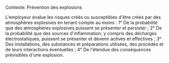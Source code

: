 Contexte: Prévention des explosions

L'employeur évalue les risques créés ou susceptibles d'être créés par des atmosphères explosives en tenant compte au moins : 1° De la probabilité que des atmosphères explosives puissent se présenter et persister ; 2° De la probabilité que des sources d'inflammation, y compris des décharges électrostatiques, puissent se présenter et devenir actives et effectives ; 3° Des installations, des substances et préparations utilisées, des procédés et de leurs interactions éventuelles ; 4° De l'étendue des conséquences prévisibles d'une explosion.